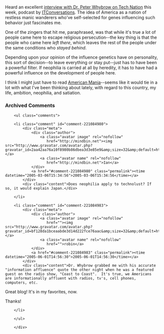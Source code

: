Heard an excellent [interview with Dr. Peter Whybrow on Tech Nation][tn] this week, podcast by [ITConversations][itc].  The idea of America as a nation of restless manic wanderers who've self-selected for genes influencing such behavior just fascinates me.  

  One of the zingers that hit me, paraphrased, was that while it's true a lot of people came here to escape religious persecution--the key thing is that the people who came here *left there*, which leaves the rest of the people under the same conditions who *stayed behind*.  
  
  Depending upon your opinion of the influence genetics have on personality, this sort of decision--to leave everything or stay put--just has to have been a powerful filter.  If neophilia is carried at all by heredity, it has to have had a powerful influence on the development of people here.
  
  I think I might just have to read [American Mania][am]--seems like it would tie in a lot with what I've been thinking about lately, with regard to this country, my life, ambition, neophilia, and satiation.
  
[am]:http://www.amazon.com/exec/obidos/ASIN/0393059944/ref%3Dnosim/rds-20/104-1525140-4583148
[itc]:http://www.itconversations.com/
[tn]:http://www.itconversations.com/shows/detail424.html

<div id="comments" class="comments archived-comments">
            <h3>Archived Comments</h3>
            
        <ul class="comments">
            
        <li class="comment" id="comment-221084980">
            <div class="meta">
                <div class="author">
                    <a class="avatar image" rel="nofollow" 
                       href="http://mindbin.net"><img src="http://www.gravatar.com/avatar.php?gravatar_id=2aa42aa76a10f8980b86dbea3d3e85e9&amp;size=32&amp;default=http://mediacdn.disqus.com/1320279820/images/noavatar32.png"/></a>
                    <a class="avatar name" rel="nofollow" 
                       href="http://mindbin.net">Ian</a>
                </div>
                <a href="#comment-221084980" class="permalink"><time datetime="2005-03-06T15:34:56">2005-03-06T15:34:56</time></a>
            </div>
            <div class="content">Does neophilia apply to technolust? If so, it would explain Japan.</div>
            
        </li>
    
        <li class="comment" id="comment-221084983">
            <div class="meta">
                <div class="author">
                    <a class="avatar image" rel="nofollow" 
                       href=""><img src="http://www.gravatar.com/avatar.php?gravatar_id=bf128da1bceaabde3d14d222fce76aac&amp;size=32&amp;default=http://mediacdn.disqus.com/1320279820/images/noavatar32.png"/></a>
                    <a class="avatar name" rel="nofollow" 
                       href="">robin</a>
                </div>
                <a href="#comment-221084983" class="permalink"><time datetime="2005-06-01T14:56:30">2005-06-01T14:56:30</time></a>
            </div>
            <div class="content">Dr. Whybrow grabbed me with his accurate "information affluence" quote the other night when he was a featured guest on the radio show, "Coast to Coast".  It's true, we Americans are informationally affluent with radios, tv's, cell phones, computers, etc.

Great blog!  It's in my favorites, now.

Thanks!</div>
            
        </li>
    
        </ul>
    
        </div>
    
